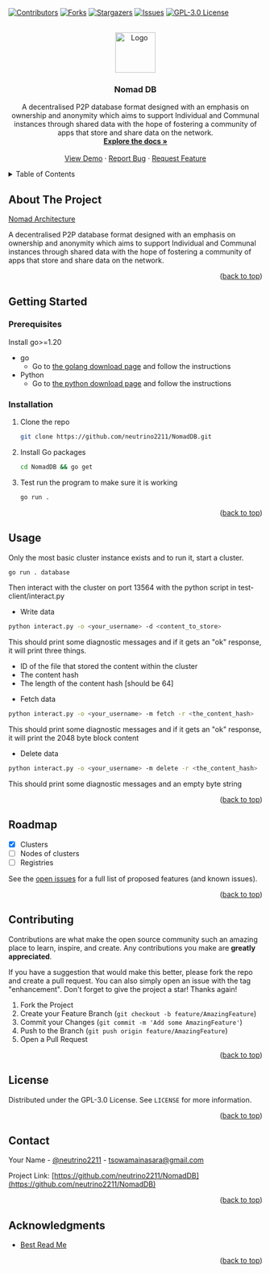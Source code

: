<!-- Improved compatibility of back to top link: See: https://github.com/othneildrew/Best-README-Template/pull/73 -->
<a name="readme-top"></a>
<!--
*** Thanks for checking out the Best-README-Template. If you have a suggestion
*** that would make this better, please fork the repo and create a pull request
*** or simply open an issue with the tag "enhancement".
*** Don't forget to give the project a star!
*** Thanks again! Now go create something AMAZING! :D
-->



<!-- PROJECT SHIELDS -->
<!--
*** I'm using markdown "reference style" links for readability.
*** Reference links are enclosed in brackets [ ] instead of parentheses ( ).
*** See the bottom of this document for the declaration of the reference variables
*** for contributors-url, forks-url, etc. This is an optional, concise syntax you may use.
*** https://www.markdownguide.org/basic-syntax/#reference-style-links
-->
[![Contributors][contributors-shield]][contributors-url]
[![Forks][forks-shield]][forks-url]
[![Stargazers][stars-shield]][stars-url]
[![Issues][issues-shield]][issues-url]
[![GPL-3.0 License][license-shield]][license-url]



<!-- PROJECT LOGO -->
<br />
<div align="center">
  <a href="https://github.com/neutrino2211/NomadDB">
    <img src="images/Nomad DB.png" alt="Logo" height="80">
  </a>

<h3 align="center">Nomad DB</h3>

  <p align="center">
    A decentralised P2P database format designed with an emphasis on ownership and anonymity which aims to support Individual and Communal instances through shared data with the hope of fostering a community of apps that store and share data on the network.
    <br />
    <a href="https://github.com/neutrino2211/NomadDB"><strong>Explore the docs »</strong></a>
    <br />
    <br />
    <a href="https://github.com/neutrino2211/NomadDB">View Demo</a>
    ·
    <a href="https://github.com/neutrino2211/NomadDB/issues">Report Bug</a>
    ·
    <a href="https://github.com/neutrino2211/NomadDB/issues">Request Feature</a>
  </p>
</div>



<!-- TABLE OF CONTENTS -->
<details>
  <summary>Table of Contents</summary>
  <ol>
    <li>
      <a href="#about-the-project">About The Project</a>
    </li>
    <li>
      <a href="#getting-started">Getting Started</a>
      <ul>
        <li><a href="#prerequisites">Prerequisites</a></li>
        <li><a href="#installation">Installation</a></li>
      </ul>
    </li>
    <li><a href="#usage">Usage</a></li>
    <li><a href="#roadmap">Roadmap</a></li>
    <li><a href="#contributing">Contributing</a></li>
    <li><a href="#license">License</a></li>
    <li><a href="#contact">Contact</a></li>
    <li><a href="#acknowledgments">Acknowledgments</a></li>
  </ol>
</details>



<!-- ABOUT THE PROJECT -->
## About The Project

[Nomad Architecture][product-screenshot]

A decentralised P2P database format designed with an emphasis on ownership and anonymity which aims to support Individual and Communal instances through shared data with the hope of fostering a community of apps that store and share data on the network.

<p align="right">(<a href="#readme-top">back to top</a>)</p>


<!-- GETTING STARTED -->
## Getting Started

### Prerequisites

Install go>=1.20
* go
  - Go to [the golang download page](https://go.dev/doc/install) and follow the instructions
* Python
  - Go to [the python download page](https://www.python.org/downloads/) and follow the instructions


### Installation

1. Clone the repo
   ```sh
   git clone https://github.com/neutrino2211/NomadDB.git
   ```
2. Install Go packages
   ```sh
   cd NomadDB && go get
   ```
3. Test run the program to make sure it is working
   ```sh
   go run .
   ```

<p align="right">(<a href="#readme-top">back to top</a>)</p>



<!-- USAGE EXAMPLES -->
## Usage
Only the most basic cluster instance exists and to run it, start a cluster.

```sh
go run . database
```

Then interact with the cluster on port 13564 with the python script in test-client/interact.py

* Write data
  
```sh
python interact.py -o <your_username> -d <content_to_store>
```

This should print some diagnostic messages and if it gets an "ok" response, it will print three things.
- ID of the file that stored the content within the cluster
- The content hash
- The length of the content hash [should be 64]

* Fetch data

```sh
python interact.py -o <your_username> -m fetch -r <the_content_hash>
```

This should print some diagnostic messages and if it gets an "ok" response, it will print the 2048 byte block content

* Delete data

```sh
python interact.py -o <your_username> -m delete -r <the_content_hash>
```

This should print some diagnostic messages and an empty byte string

<p align="right">(<a href="#readme-top">back to top</a>)</p>



<!-- ROADMAP -->
## Roadmap

- [X] Clusters
- [ ] Nodes of clusters
- [ ] Registries

See the [open issues](https://github.com/neutrino2211/NomadDB/issues) for a full list of proposed features (and known issues).

<p align="right">(<a href="#readme-top">back to top</a>)</p>



<!-- CONTRIBUTING -->
## Contributing

Contributions are what make the open source community such an amazing place to learn, inspire, and create. Any contributions you make are **greatly appreciated**.

If you have a suggestion that would make this better, please fork the repo and create a pull request. You can also simply open an issue with the tag "enhancement".
Don't forget to give the project a star! Thanks again!

1. Fork the Project
2. Create your Feature Branch (`git checkout -b feature/AmazingFeature`)
3. Commit your Changes (`git commit -m 'Add some AmazingFeature'`)
4. Push to the Branch (`git push origin feature/AmazingFeature`)
5. Open a Pull Request

<p align="right">(<a href="#readme-top">back to top</a>)</p>



<!-- LICENSE -->
## License

Distributed under the GPL-3.0 License. See `LICENSE` for more information.

<p align="right">(<a href="#readme-top">back to top</a>)</p>



<!-- CONTACT -->
## Contact

Your Name - [@neutrino2211](https://twitter.com/neutrino2211) - tsowamainasara@gmail.com

Project Link: [https://github.com/neutrino2211/NomadDB](https://github.com/neutrino2211/NomadDB)

<p align="right">(<a href="#readme-top">back to top</a>)</p>



<!-- ACKNOWLEDGMENTS -->
## Acknowledgments

* [Best Read Me](https://github.com/othneildrew/Best-README-Template/tree/master)

<p align="right">(<a href="#readme-top">back to top</a>)</p>



<!-- MARKDOWN LINKS & IMAGES -->
<!-- https://www.markdownguide.org/basic-syntax/#reference-style-links -->
[contributors-shield]: https://img.shields.io/github/contributors/neutrino2211/NomadDB.svg?style=for-the-badge
[contributors-url]: https://github.com/neutrino2211/NomadDB/graphs/contributors
[forks-shield]: https://img.shields.io/github/forks/neutrino2211/NomadDB.svg?style=for-the-badge
[forks-url]: https://github.com/neutrino2211/NomadDB/network/members
[stars-shield]: https://img.shields.io/github/stars/neutrino2211/NomadDB.svg?style=for-the-badge
[stars-url]: https://github.com/neutrino2211/NomadDB/stargazers
[issues-shield]: https://img.shields.io/github/issues/neutrino2211/NomadDB.svg?style=for-the-badge
[issues-url]: https://github.com/neutrino2211/NomadDB/issues
[license-shield]: https://img.shields.io/github/license/neutrino2211/NomadDB.svg?style=for-the-badge
[license-url]: https://github.com/neutrino2211/NomadDB/blob/master/LICENSE.txt
[linkedin-shield]: https://img.shields.io/badge/-LinkedIn-black.svg?style=for-the-badge&logo=linkedin&colorB=555
[linkedin-url]: https://linkedin.com/in/linkedin_username
[product-screenshot]: docs/arch.png
[Next.js]: https://img.shields.io/badge/next.js-000000?style=for-the-badge&logo=nextdotjs&logoColor=white
[Next-url]: https://nextjs.org/
[React.js]: https://img.shields.io/badge/React-20232A?style=for-the-badge&logo=react&logoColor=61DAFB
[React-url]: https://reactjs.org/
[Vue.js]: https://img.shields.io/badge/Vue.js-35495E?style=for-the-badge&logo=vuedotjs&logoColor=4FC08D
[Vue-url]: https://vuejs.org/
[Angular.io]: https://img.shields.io/badge/Angular-DD0031?style=for-the-badge&logo=angular&logoColor=white
[Angular-url]: https://angular.io/
[Svelte.dev]: https://img.shields.io/badge/Svelte-4A4A55?style=for-the-badge&logo=svelte&logoColor=FF3E00
[Svelte-url]: https://svelte.dev/
[Laravel.com]: https://img.shields.io/badge/Laravel-FF2D20?style=for-the-badge&logo=laravel&logoColor=white
[Laravel-url]: https://laravel.com
[Bootstrap.com]: https://img.shields.io/badge/Bootstrap-563D7C?style=for-the-badge&logo=bootstrap&logoColor=white
[Bootstrap-url]: https://getbootstrap.com
[JQuery.com]: https://img.shields.io/badge/jQuery-0769AD?style=for-the-badge&logo=jquery&logoColor=white
[JQuery-url]: https://jquery.com 